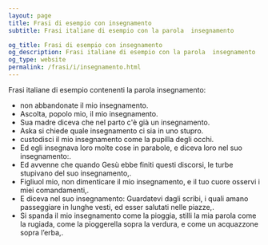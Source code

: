 ```yaml
---
layout: page
title: Frasi di esempio con insegnamento 
subtitle: Frasi italiane di esempio con la parola  insegnamento

og_title: Frasi di esempio con insegnamento 
og_description: Frasi italiane di esempio con la parola  insegnamento
og_type: website
permalink: /frasi/i/insegnamento.html
---
```


Frasi italiane di esempio contenenti la parola insegnamento:


- non abbandonate il mio insegnamento.
- Ascolta, popolo mio, il mio insegnamento.
- Sua madre diceva che nel parto c'è già un insegnamento.
- Aska si chiede quale insegnamento ci sia in uno stupro.
- custodisci il mio insegnamento come la pupilla degli occhi.
- Ed egli insegnava loro molte cose in parabole, e diceva loro nel suo insegnamento:.
- Ed avvenne che quando Gesù ebbe finiti questi discorsi, le turbe stupivano del suo insegnamento,.
- Figliuol mio, non dimenticare il mio insegnamento, e il tuo cuore osservi i miei comandamenti,.
- E diceva nel suo insegnamento: Guardatevi dagli scribi, i quali amano passeggiare in lunghe vesti, ed esser salutati nelle piazze,.
- Si spanda il mio insegnamento come la pioggia, stilli la mia parola come la rugiada, come la pioggerella sopra la verdura, e come un acquazzone sopra l’erba,.
